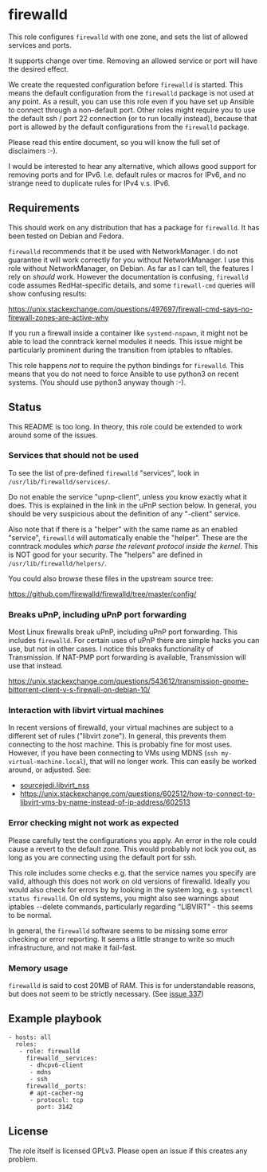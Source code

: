 # firewalld #

This role configures `firewalld` with one zone, and sets the list of
allowed services and ports.

It supports change over time.  Removing an allowed service or port will
have the desired effect.

We create the requested configuration before `firewalld` is started.
This means the default configuration from the `firewalld` package is
not used at any point.  As a result, you can use this role even if you
have set up Ansible to connect through a non-default port.  Other
roles might require you to use the default ssh / port 22 connection
(or to run locally instead), because that port is allowed by the
default configurations from the `firewalld` package.

Please read this entire document, so you will know the full set of
disclaimers :-).

I would be interested to hear any alternative, which allows good
support for removing ports and for IPv6.  I.e. default rules or macros
for IPv6, and no strange need to duplicate rules for IPv4 v.s. IPv6.


## Requirements

This should work on any distribution that has a package for
`firewalld`.  It has been tested on Debian and Fedora.

`firewalld` recommends that it be used with NetworkManager.  I do not
guarantee it will work correctly for you without NetworkManager.
I use this role without NetworkManager, on Debian.  As far as I
can tell, the features I rely on *should* work.  However the
documentation is confusing, `firewalld` code assumes RedHat-specific
details, and some `firewall-cmd` queries will show
confusing results:

https://unix.stackexchange.com/questions/497697/firewall-cmd-says-no-firewall-zones-are-active-why

If you run a firewall inside a container like `systemd-nspawn`,
it might not be able to load the conntrack kernel modules it needs.
This issue might be particularly prominent during the transition
from iptables to nftables.

This role happens *not* to require the python bindings for `firewalld`.
This means that you do not need to force Ansible to use python3 on
recent systems.  (You should use python3 anyway though :-).

## Status

This README is too long.
In theory, this role could be extended to work around some of the issues.

### Services that should not be used

To see the list of pre-defined `firewalld` "services", look in
`/usr/lib/firewalld/services/`.

Do not enable the service "upnp-client", unless you know exactly
what it does.  This is explained in the link in the uPnP section
below.  In general, you should be very suspicious about the
definition of any "-client" service.

Also note that if there is a "helper" with the same name as an
enabled "service", `firewalld` will automatically enable the
"helper".  These are the conntrack modules *which parse the relevant
protocol inside the kernel*.  This is NOT good for your security.
The "helpers" are defined in `/usr/lib/firewalld/helpers/`.

You could also browse these files in the upstream source tree:

https://github.com/firewalld/firewalld/tree/master/config/

### Breaks uPnP, including uPnP port forwarding

Most Linux firewalls break uPnP, including uPnP port forwarding.
This includes `firewalld`.  For certain uses of uPnP there are
simple hacks you can use, but not in other cases.  I notice this
breaks functionality of Transmission.  If NAT-PMP port forwarding
is available, Transmission will use that instead.

https://unix.stackexchange.com/questions/543612/transmission-gnome-bittorrent-client-v-s-firewall-on-debian-10/

### Interaction with libvirt virtual machines

In recent versions of firewalld, your virtual machines are subject to
a different set of rules ("libvirt zone").  In general, this prevents
them connecting to the host machine.  This is probably fine for most
uses.  However, if you have been connecting to VMs using MDNS
(`ssh my-virtual-machine.local`), that will no longer work.  This
can easily be worked around, or adjusted.  See:

* [sourcejedi.libvirt_nss](https://github.com/sourcejedi/ansible-libvirt_nss)
* https://unix.stackexchange.com/questions/602512/how-to-connect-to-libvirt-vms-by-name-instead-of-ip-address/602513

### Error checking might not work as expected

Please carefully test the configurations you apply.  An error in the
role could cause a revert to the default zone.  This would probably
not lock you out, as long as you are connecting using the default port
for ssh.

This role includes some checks e.g. that the service names you specify
are valid, although this does not work on old versions of firewalld.
Ideally you would also check for errors by by looking in the system
log, e.g. `systemctl status firewalld`.  On old systems, you might
also see warnings about iptables --delete commands, particularly
regarding "LIBVIRT" - this seems to be normal.

In general, the `firewalld` software seems to be missing some
error checking or error reporting.  It seems a little strange to
write so much infrastructure, and not make it fail-fast.


### Memory usage

`firewalld` is said to cost 20MB of RAM.  This is for understandable
reasons, but does not seem to be strictly necessary.  (See
[issue 337](https://github.com/firewalld/firewalld/issues/337#issuecomment-389086797))


## Example playbook

    - hosts: all
      roles:
       - role: firewalld
         firewalld__services:
          - dhcpv6-client
          - mdns
          - ssh
         firewalld__ports:
          # apt-cacher-ng
          - protocol: tcp
            port: 3142


## License

The role itself is licensed GPLv3.  Please open an issue if this creates any problem.
